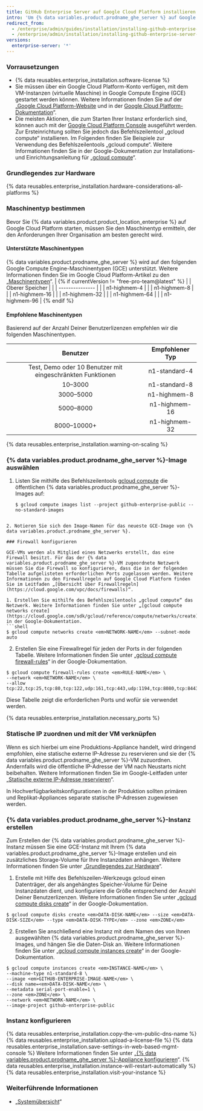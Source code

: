 ```yaml
---
title: GitHub Enterprise Server auf Google Cloud Platform installieren
intro: 'Um {% data variables.product.prodname_ghe_server %} auf Google Cloud Platform zu installieren, müssen Sie es auf einem unterstützten Maschinentyp bereitstellen und eine persistente Standard-Disk oder ein persistentes SSD verwenden.'
redirect_from:
  - /enterprise/admin/guides/installation/installing-github-enterprise-on-google-cloud-platform/
  - /enterprise/admin/installation/installing-github-enterprise-server-on-google-cloud-platform
versions:
  enterprise-server: '*'
---
```


### Vorrausetzungen

- {% data reusables.enterprise_installation.software-license %}
- Sie müssen über ein Google Cloud Platform-Konto verfügen, mit dem VM-Instanzen (virtuelle Maschine) in Google Compute Engine (GCE) gestartet werden können. Weitere Informationen finden Sie auf der „[Google Cloud Platform-Website](https://cloud.google.com/) und in der [Google Cloud Platform-Dokumentation](https://cloud.google.com/docs/)“.
- Die meisten Aktionen, die zum Starten Ihrer Instanz erforderlich sind, können auch mit der [Google Cloud Platform Console](https://cloud.google.com/compute/docs/console) ausgeführt werden. Zur Ersteinrichtung sollten Sie jedoch das Befehlszeilentool „gcloud compute“ installieren. Im Folgenden finden Sie Beispiele zur Verwendung des Befehlszeilentools „gcloud compute“. Weitere Informationen finden Sie in der Google-Dokumentation zur Installations- und Einrichtungsanleitung für „[gcloud compute](https://cloud.google.com/compute/docs/gcloud-compute/)“.

### Grundlegendes zur Hardware

{% data reusables.enterprise_installation.hardware-considerations-all-platforms %}

### Maschinentyp bestimmen

Bevor Sie {% data variables.product.product_location_enterprise %} auf Google Cloud Platform starten, müssen Sie den Maschinentyp ermitteln, der den Anforderungen Ihrer Organisation am besten gerecht wird.

#### Unterstützte Maschinentypen

{% data variables.product.prodname_ghe_server %} wird auf den folgenden Google Compute Engine-Maschinentypen (GCE) unterstützt. Weitere Informationen finden Sie im Google Cloud Platform-Artikel zu den „[Maschinentypen](https://cloud.google.com/compute/docs/machine-types)“.
|
{% if currentVersion != "free-pro-team@latest" %}
|  | Oberer Speicher |
|  | --------------- |
|  | n1-highmem-4    |
|  | n1-highmem-8    |
|  | n1-highmem-16   |
|  | n1-highmem-32   |
|  | n1-highmem-64   |
|  | n1-highmem-96   |
{% endif %}

#### Empfohlene Maschinentypen

Basierend auf der Anzahl Deiner Benutzerlizenzen empfehlen wir die folgenden Maschinentypen.

|                          Benutzer                          | Empfohlener Typ |
|:----------------------------------------------------------:|:---------------:|
| Test, Demo oder 10 Benutzer mit eingeschränkten Funktionen |  n1-standard-4  |
|                          10–3000                           |  n1-standard-8  |
|                         3000–5000                          |  n1-highmem-8   |
|                         5000–8000                          |  n1-highmem-16  |
|                        8000–10000+                         |  n1-highmem-32  |

{% data reusables.enterprise_installation.warning-on-scaling %}

### {% data variables.product.prodname_ghe_server %}-Image auswählen

1. Listen Sie mithilfe des Befehlszeilentools [gcloud compute](https://cloud.google.com/compute/docs/gcloud-compute/) die öffentlichen {% data variables.product.prodname_ghe_server %}-Images auf:
   ```shell
   $ gcloud compute images list --project github-enterprise-public --no-standard-images
  ```

2. Notieren Sie sich den Image-Namen für das neueste GCE-Image von {% data variables.product.prodname_ghe_server %}.

### Firewall konfigurieren

GCE-VMs werden als Mitglied eines Netzwerks erstellt, das eine Firewall besitzt. Für das der {% data variables.product.prodname_ghe_server %}-VM zugeordnete Netzwerk müssen Sie die Firewall so konfigurieren, dass die in der folgenden Tabelle aufgelisteten erforderlichen Ports zugelassen werden. Weitere Informationen zu den Firewallregeln auf Google Cloud Platform finden Sie im Leitfaden „[Übersicht über Firewallregeln](https://cloud.google.com/vpc/docs/firewalls)“.

1. Erstellen Sie mithilfe des Befehlszeilentools „gcloud compute“ das Netzwerk. Weitere Informationen finden Sie unter „[gcloud compute networks create](https://cloud.google.com/sdk/gcloud/reference/compute/networks/create)“ in der Google-Dokumentation.
  ```shell
  $ gcloud compute networks create <em>NETWORK-NAME</em> --subnet-mode auto
  ```
2. Erstellen Sie eine Firewallregel für jeden der Ports in der folgenden Tabelle. Weitere Informationen finden Sie unter „[gcloud compute firewall-rules](https://cloud.google.com/sdk/gcloud/reference/compute/firewall-rules/)“ in der Google-Dokumentation.
  ```shell
  $ gcloud compute firewall-rules create <em>RULE-NAME</em> \
  --network <em>NETWORK-NAME</em> \
  --allow tcp:22,tcp:25,tcp:80,tcp:122,udp:161,tcp:443,udp:1194,tcp:8080,tcp:8443,tcp:9418,icmp
  ```
  Diese Tabelle zeigt die erforderlichen Ports und wofür sie verwendet werden.

  {% data reusables.enterprise_installation.necessary_ports %}

### Statische IP zuordnen und mit der VM verknüpfen

Wenn es sich hierbei um eine Produktions-Appliance handelt, wird dringend empfohlen, eine statische externe IP-Adresse zu reservieren und sie der {% data variables.product.prodname_ghe_server %}-VM zuzuordnen. Andernfalls wird die öffentliche IP-Adresse der VM nach Neustarts nicht beibehalten. Weitere Informationen finden Sie im Google-Leitfaden unter „[Statische externe IP-Adresse reservieren](https://cloud.google.com/compute/docs/configure-instance-ip-addresses)“.

In Hochverfügbarkeitskonfigurationen in der Produktion sollten primären und Replikat-Appliances separate statische IP-Adressen zugewiesen werden.

### {% data variables.product.prodname_ghe_server %}-Instanz erstellen

Zum Erstellen der {% data variables.product.prodname_ghe_server %}-Instanz müssen Sie eine GCE-Instanz mit Ihrem {% data variables.product.prodname_ghe_server %}-Image erstellen und ein zusätzliches Storage-Volume für Ihre Instanzdaten anhängen. Weitere Informationen finden Sie unter „[Grundlegendes zur Hardware](#hardware-considerations)“.

1. Erstelle mit Hilfe des Befehlszeilen-Werkzeugs gcloud einen Datenträger, der als angehängtes Speicher-Volume für Deine Instanzdaten dient, und konfiguriere die Größe entsprechend der Anzahl Deiner Benutzerlizenzen. Weitere Informationen finden Sie unter „[gcloud compute disks create](https://cloud.google.com/sdk/gcloud/reference/compute/disks/create)“ in der Google-Dokumentation.
  ```shell
  $ gcloud compute disks create <em>DATA-DISK-NAME</em> --size <em>DATA-DISK-SIZE</em> --type <em>DATA-DISK-TYPE</em> --zone <em>ZONE</em>
  ```

2. Erstellen Sie anschließend eine Instanz mit dem Namen des von Ihnen ausgewählten {% data variables.product.prodname_ghe_server %}-Images, und hängen Sie die Daten-Disk an. Weitere Informationen finden Sie unter „[gcloud compute instances create](https://cloud.google.com/sdk/gcloud/reference/compute/instances/create)“ in der Google-Dokumentation.
  ```shell
  $ gcloud compute instances create <em>INSTANCE-NAME</em> \
  --machine-type n1-standard-8 \
  --image <em>GITHUB-ENTERPRISE-IMAGE-NAME</em> \
  --disk name=<em>DATA-DISK-NAME</em> \
  --metadata serial-port-enable=1 \
  --zone <em>ZONE</em> \
  --network <em>NETWORK-NAME</em> \
  --image-project github-enterprise-public
  ```

### Instanz konfigurieren

{% data reusables.enterprise_installation.copy-the-vm-public-dns-name %}
{% data reusables.enterprise_installation.upload-a-license-file %}
{% data reusables.enterprise_installation.save-settings-in-web-based-mgmt-console %} Weitere Informationen finden Sie unter „[{% data variables.product.prodname_ghe_server %}-Appliance konfigurieren](/enterprise/admin/guides/installation/configuring-the-github-enterprise-server-appliance)“.
{% data reusables.enterprise_installation.instance-will-restart-automatically %}
{% data reusables.enterprise_installation.visit-your-instance %}

### Weiterführende Informationen

- „[Systemübersicht](/enterprise/admin/guides/installation/system-overview)“
